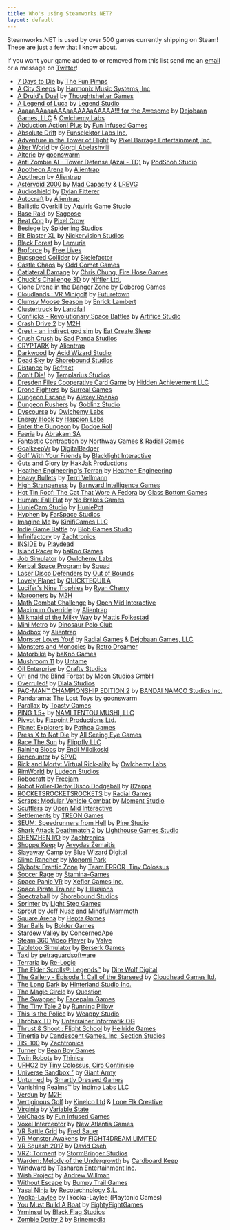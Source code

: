 ```yaml
---
title: Who's using Steamworks.NET?
layout: default
---
```

Steamworks.NET is used by over 500 games currently shipping on Steam! These are just a few that I know about.

If you want your game added to or removed from this list send me an [email](mailto:support@rileylabrecque.com) or a message on [Twitter](http://twitter.com/rileylabrecque)!

* [7 Days to Die](http://store.steampowered.com/app/251570/) by [The Fun Pimps](http://7daystodie.com)
* [A City Sleeps](http://store.steampowered.com/app/316180/) by [Harmonix Music Systems, Inc](http://harmonixmusic.com)
* [A Druid's Duel](http://store.steampowered.com/app/333970/) by [Thoughtshelter Games](http://druidsduel.com)
* [A Legend of Luca](http://store.steampowered.com/app/433600/) by [Legend Studio](https://legendstudio.com)
* [AaaaaAAaaaAAAaaAAAAaAAAAA!!! for the Awesome](http://store.steampowered.com/app/15560/) by [Dejobaan Games, LLC](http://dejobaan.com) & [Owlchemy Labs](http://owlchemylabs.com)
* [Abduction Action! Plus](http://store.steampowered.com/app/360580/) by [Fun Infused Games](http://funinfused.com)
* [Absolute Drift](http://store.steampowered.com/app/320140/) by [Funselektor Labs Inc.](http://absolutedrift.com/)
* [Adventure in the Tower of Flight](http://store.steampowered.com/app/368830/) by [Pixel Barrage Entertainment, Inc.](http://pixelbarrage.com)
* [Alter World](http://store.steampowered.com/app/357280/) by [Giorgi Abelashvili](http://alterworldgame.com/)
* [Alteric](http://store.steampowered.com/app/492430/) by [goonswarm](http://goonswarm.ru)
* [Anti Zombie AI - Tower Defense (Azai - TD)](http://store.steampowered.com/app/681610/) by [PodShoh Studio](https://www.youtube.com/channel/UCzVgC3HGG2NhqmGYTqGhA2A)
* [Apotheon Arena](http://store.steampowered.com/app/417890/) by [Alientrap](http://www.alientrap.org/)
* [Apotheon](http://store.steampowered.com/app/208750/) by [Alientrap](http://www.alientrap.org/)
* [Astervoid 2000](http://store.steampowered.com/app/423870/) by [Mad Capacity](http://madcapacity.com/) & [LREVG](http://soundcloud.com/lrevg)
* [Audioshield](http://store.steampowered.com/app/412740/) by [Dylan Fitterer](http://audio-shield.com)
* [Autocraft](http://store.steampowered.com/app/287220/) by [Alientrap](http://alientrap.org)
* [Ballistic Overkill](http://store.steampowered.com/app/296300/) by [Aquiris Game Studio](http://aquiris.com.br)
* [Base Raid](http://store.steampowered.com/app/511390/) by [Sageose](http://sageose.weebly.com)
* [Beat Cop](http://store.steampowered.com/app/461950/) by [Pixel Crow](http://pixelcrow.com)
* [Besiege](http://store.steampowered.com/app/346010/) by [Spiderling Studios](http://spiderlinggames.co.uk)
* [Bit Blaster XL](http://store.steampowered.com/app/433950/) by [Nickervision Studios](http://nickervisionstudios.com)
* [Black Forest](http://store.steampowered.com/app/523070/) by [Lemuria](http://blackforest.lemuria.org)
* [Broforce](http://store.steampowered.com/app/274190/) by [Free Lives](http://freelives.net)
* [Bugspeed Collider](http://store.steampowered.com/app/415900/) by [Skelefactor](http://www.skelefactor.com)
* [Castle Chaos](http://store.steampowered.com/app/412410/) by [Odd Comet Games](http://oddcometgames.com)
* [Catlateral Damage](http://store.steampowered.com/app/329860/) by [Chris Chung, Fire Hose Games](http://catlateraldamage.com)
* [Chuck's Challenge 3D](http://store.steampowered.com/app/262590/) by [Niffler Ltd.](http://niffler.co.uk)
* [Clone Drone in the Danger Zone](http://store.steampowered.com/app/597170/) by [Doborog Games](http://doborog.com)
* [Cloudlands : VR Minigolf](http://store.steampowered.com/app/425720/) by [Futuretown](http://futuretown.io)
* [Clumsy Moose Season](http://store.steampowered.com/app/409410) by [Enrick Lambert](http://enrickdev.com)
* [Clustertruck](http://store.steampowered.com/app/397950/) by [Landfall](http://landfall.se)
* [Conflicks - Revolutionary Space Battles](http://store.steampowered.com/app/288260) by [Artifice Studio](http://artificestudio.com)
* [Crash Drive 2](http://store.steampowered.com/app/343440/) by [M2H](http://m2h.nl)
* [Crest - an indirect god sim](http://store.steampowered.com/app/341710/) by [Eat Create Sleep](https://eatcreatesleep.net)
* [Crush Crush](http://store.steampowered.com/app/459820/) by [Sad Panda Studios](http://sadpandastudios.com)
* [CRYPTARK](http://store.steampowered.com/app/344740/) by [Alientrap](http://www.alientrap.org/)
* [Darkwood](http://store.steampowered.com/app/274520/) by [Acid Wizard Studio](http://acidwizardstudio.com)
* [Dead Sky](http://store.steampowered.com/app/259700/) by [Shorebound Studios](http://shoreboundstudios.com)
* [Distance](http://store.steampowered.com/app/233610/) by [Refract](http://survivethedistance.com)
* [Don't Die!](http://store.steampowered.com/app/659870/) by [Templarius Studios](https://twitter.com/TemplariusGames)
* [Dresden Files Cooperative Card Game](http://store.steampowered.com/app/661280/) by [Hidden Achievement LLC](https://hiddenachievement.com)
* [Drone Fighters](http://store.steampowered.com/app/612600/) by [Surreal Games](http://surrealvr.com)
* [Dungeon Escape](http://store.steampowered.com/app/454100) by [Alexey Roenko](https://twitter.com/Lehha95)
* [Dungeon Rushers](http://store.steampowered.com/app/429620/) by [Goblinz Studio](http://goblinzstudio.com)
* [Dyscourse](http://store.steampowered.com/app/234920/) by [Owlchemy Labs](http://owlchemylabs.com)
* [Energy Hook](http://store.steampowered.com/app/378070/) by [Happion Labs](http://happionlabs.com)
* [Enter the Gungeon](http://store.steampowered.com/app/311690/) by [Dodge Roll](http://dodgeroll.com)
* [Faeria](http://store.steampowered.com/app/397060/) by [Abrakam SA](http://abrakam.com)
* [Fantastic Contraption](http://store.steampowered.com/app/386690/) by [Northway Games](http://northwaygames.com) & [Radial Games](http://radialgames.com)
* [GoalkeepVr](http://store.steampowered.com/app/573550/) by [DigitalBadger](http://www.indiedb.com/company/digitalbadger)
* [Golf With Your Friends](http://store.steampowered.com/app/431240/) by [Blacklight Interactive](http://www.blacklightinteractive.com)
* [Guts and Glory](http://store.steampowered.com/app/537340/) by [HakJak Productions](http://www.hakjak.com)
* [Heathen Engineering's Terran](http://store.steampowered.com/app/427970/) by [Heathen Engineering](http://heathenengineering.com)
* [Heavy Bullets](http://store.steampowered.com/app/297120/) by [Terri Vellmann](http://store.steampowered.com/app/297120/)
* [High Strangeness](http://store.steampowered.com/app/268340/) by [Barnyard Intelligence Games](http://barnyardintelligence.com)
* [Hot Tin Roof: The Cat That Wore A Fedora](http://store.steampowered.com/app/253390/) by [Glass Bottom Games](http://glassbottomgames.com)
* [Human: Fall Flat](http://store.steampowered.com/app/477160/) by [No Brakes Games](https://www.nobrakesgames.com)
* [HunieCam Studio](http://store.steampowered.com/app/426000/) by [HuniePot](http://huniepot.com)
* [Hyphen](http://store.steampowered.com/app/346510/) by [FarSpace Studios](http://farspacestudios.com)
* [Imagine Me](http://store.steampowered.com/app/265670/) by [KinifiGames LLC](http://imaginemegame.com)
* [Indie Game Battle](http://store.steampowered.com/app/407620/) by [Blob Games Studio](https://twitter.com/blobgamesstudio)
* [Infinifactory](http://store.steampowered.com/app/300570/) by [Zachtronics](http://zachtronics.com)
* [INSIDE](http://store.steampowered.com/app/304430/) by [Playdead](http://playdead.com)
* [Island Racer](http://store.steampowered.com/app/569010/) by [baKno Games](http://bakno.com)
* [Job Simulator](http://store.steampowered.com/app/448280/) by [Owlchemy Labs](http://owlchemylabs.com)
* [Kerbal Space Program](http://store.steampowered.com/app/220200/) by [Squad](squad.com.mx)
* [Laser Disco Defenders](http://store.steampowered.com/app/452920/) by [Out of Bounds](http://outofboundsgames.com)
* [Lovely Planet](http://store.steampowered.com/app/298600/) by [QUICKTEQUILA](http://www.quicktequila.com)
* [Lucifer's Nine Trophies](http://store.steampowered.com/app/817810/) by [Ryan Cherry](http://piggyis.pro)
* [Marooners](http://store.steampowered.com/app/343440/) by [M2H](http://m2h.nl)
* [Math Combat Challenge](http://store.steampowered.com/app/673870/) by [Open Mid Interactive](https://www.openmidinteractive.com)
* [Maximum Override](http://store.steampowered.com/app/389220/) by [Alientrap](http://alientrap.org)
* [Milkmaid of the Milky Way](http://store.steampowered.com/app/544970/) by [Mattis Folkestad](http://machineboy.com)
* [Mini Metro](http://store.steampowered.com/app/287980/) by [Dinosaur Polo Club](http://dinopoloclub.com)
* [Modbox](http://store.steampowered.com/app/414120/) by [Alientrap](http://alientrap.org)
* [Monster Loves You!](http://store.steampowered.com/app/226740/) by [Radial Games](http://radialgames.com) & [Dejobaan Games, LLC](http://dejobaan.com)
* [Monsters and Monocles](http://store.steampowered.com/app/328510/) by [Retro Dreamer](http://monstersandmonocles.com)
* [Motorbike](http://store.steampowered.com/app/343120/) by [baKno Games](http://bakno.com)
* [Mushroom 11](http://store.steampowered.com/app/243160/) by [Untame](http://mushroom11.com)
* [Oil Enterprise](http://store.steampowered.com/app/353630) by [Crafty Studios](http://industry-games.com)
* [Ori and the Blind Forest](http://store.steampowered.com/app/261570/) by [Moon Studios GmbH](https://www.orithegame.com/moon-studios/)
* [Overruled!](http://store.steampowered.com/app/297740/) by [Dlala Studios](http://dlalastudios.com)
* [PAC-MAN™ CHAMPIONSHIP EDITION 2](http://store.steampowered.com/app/441380/) by [BANDAI NAMCO Studios Inc.](https://bandainamcoent.eu)
* [Pandarama: The Lost Toys](http://store.steampowered.com/app/562660/) by [goonswarm](http://goonswarm.ru)
* [Parallax](http://store.steampowered.com/app/325060/) by [Toasty Games](http://toastygames.com)
* [PING 1.5+](http://store.steampowered.com/app/363580/) by [NAMI TENTOU MUSHI, LLC](http://namitentou.com)
* [Pivvot](http://store.steampowered.com/app/293900/) by [Fixpoint Productions Ltd.](http://wtrebella.com)
* [Planet Explorers](http://store.steampowered.com/app/237870/) by [Pathea Games](http://pathea.net/)
* [Press X to Not Die](http://store.steampowered.com/app/402330/) by [All Seeing Eye Games](http://pressxtonotdie.com)
* [Race The Sun](http://store.steampowered.com/app/253030/) by [Flippfly LLC](http://flippfly.com)
* [Raining Blobs](http://store.steampowered.com/app/414370/) by [Endi Milojkoski](http://rainingblobs.com)
* [Rencounter](http://store.steampowered.com/app/431810) by [SPVD](http://store.steampowered.com/app/431810)
* [Rick and Morty: Virtual Rick-ality](http://store.steampowered.com/app/469610/) by [Owlchemy Labs](http://owlchemylabs.com)
* [RimWorld](http://store.steampowered.com/app/294100/) by [Ludeon Studios](https://ludeon.com)
* [Robocraft](http://store.steampowered.com/app/301520/) by [Freejam](http://robocraftgame.com)
* [Robot Roller-Derby Disco Dodgeball](http://store.steampowered.com/app/270450/) by [82apps](http://82apps.com)
* [ROCKETSROCKETSROCKETS](http://store.steampowered.com/app/289760/) by [Radial Games](http://radialgames.com)
* [Scraps: Modular Vehicle Combat](http://store.steampowered.com/app/350150/) by [Moment Studio](http://momentstudio.co.nz)
* [Scuttlers](http://store.steampowered.com/app/689040/) by [Open Mid Interactive](https://www.openmidinteractive.com)
* [Settlements](http://store.steampowered.com/app/704640/) by [TREON Games](https://store.steampowered.com/app/704640/)
* [SEUM: Speedrunners from Hell](http://store.steampowered.com/app/457210/) by [Pine Studio](http://pinestudio.co)
* [Shark Attack Deathmatch 2](http://store.steampowered.com/app/330580/) by [Lighthouse Games Studio](http://xna4.blogspot.ca)
* [SHENZHEN I/O](http://store.steampowered.com/app/504210/) by [Zachtronics](http://zachtronics.com)
* [Shoppe Keep](http://store.steampowered.com/app/381120/) by [Arvydas Žemaitis](http://strangefire.lt)
* [Slayaway Camp](http://store.steampowered.com/app/530390/) by [Blue Wizard Digital](http://bluewizard.com)
* [Slime Rancher](http://store.steampowered.com/app/433340/) by [Monomi Park](http://monomipark.com)
* [Slybots: Frantic Zone](http://store.steampowered.com/app/384100/) by [Team ERROR, Tiny Colossus](http://slybots.com)
* [Soccer Rage](http://store.steampowered.com/app/356510/) by [Stamina-Games](http://stamina-games.com)
* [Space Panic VR](http://store.steampowered.com/app/649460/) by [Xefier Games Inc.](http://xefier.com)
* [Space Pirate Trainer](http://store.steampowered.com/app/418650/) by [I-Illusions](http://spacepiratetrainer.com)
* [Spectraball](http://store.steampowered.com/app/18300/) by [Shorebound Studios](http://shoreboundstudios.com)
* [Sprinter](http://store.steampowered.com/app/442260/) by [Light Step Games](http://sprinterthegame.com)
* [Sprout](http://store.steampowered.com/app/758530/) by [Jeff Nusz](http://www.custom-logic.com) and [MindfulMammoth](http://mindfulmammoth.com)
* [Square Arena](http://store.steampowered.com/app/486350/) by [Hepta Games](http://square-arena.com)
* [Star Balls](http://store.steampowered.com/app/366050/) by [Bolder Games](http://boldergames.com)
* [Stardew Valley](http://store.steampowered.com/app/413150/) by [ConcernedApe](http://stardewvalley.net)
* [Steam 360 Video Player](http://store.steampowered.com/app/613220/) by [Valve](http://valvesoftware.com)
* [Tabletop Simulator](http://store.steampowered.com/app/286160/) by [Berserk Games](http://berserk-games.com)
* [Taxi](http://store.steampowered.com/app/488080/) by [petraguardsoftware](https://petraguardsoftware.com)
* [Terraria](http://store.steampowered.com/app/105600/) by [Re-Logic](http://re-logic.com/)
* [The Elder Scrolls®: Legends™](http://store.steampowered.com/app/364470/) by [Dire Wolf Digital](http://direwolfdigital.com)
* [The Gallery - Episode 1: Call of the Starseed](http://store.steampowered.com/app/270130/) by [Cloudhead Games ltd.](http://cloudheadgames.com)
* [The Long Dark](http://store.steampowered.com/app/305620/) by [Hinterland Studio Inc.](http://hinterlandgames.com)
* [The Magic Circle](http://store.steampowered.com/app/323380/) by [Question](http://questiongames.com)
* [The Swapper](http://store.steampowered.com/app/231160/) by [Facepalm Games](http://facepalmgames.com)
* [The Tiny Tale 2](http://store.steampowered.com/app/340720/) by [Running Pillow](http://runningpillow.com)
* [This Is the Police](http://store.steampowered.com/app/443810/) by [Weappy Studio](http://weappy-studio.com/)
* [Throbax TD](http://store.steampowered.com/app/341570/) by [Unterrainer Informatik OG](http://www.unterrainer.info)
* [Thrust & Shoot : Flight School](http://store.steampowered.com/app/663100/) by [Hellride Games](https://www.facebook.com/thrustnshoot/)
* [Tinertia](http://store.steampowered.com/app/311930/) by [Candescent Games, Inc, Section Studios](http://tinertia.com)
* [TIS-100](http://store.steampowered.com/app/370360/) by [Zachtronics](http://zachtronics.com)
* [Turner](http://store.steampowered.com/app/499340/) by [Bean Boy Games](http://www.beanboygames.com)
* [Twin Robots](http://store.steampowered.com/app/374230/) by [Thinice](http://thinicegames.com)
* [UFHO2](http://store.steampowered.com/app/348840/) by [Tiny Colossus, Ciro Continisio](http://tinycolossus.com)
* [Universe Sandbox ²](http://store.steampowered.com/app/230290/) by [Giant Army](http://giantarmy.com/)
* [Unturned](http://store.steampowered.com/app/304930/) by [Smartly Dressed Games](http://smartlydressedgames.com)
* [Vanishing Realms™](http://store.steampowered.com/app//) by [Indimo Labs LLC](http://vanishingrealms.com)
* [Verdun](http://store.steampowered.com/app/242860/) by [M2H](http://m2h.nl)
* [Vertiginous Golf](http://store.steampowered.com/app/272890/) by [Kinelco Ltd](http://kinelco.com) & [Lone Elk Creative](http://lone-elk.com)
* [Virginia](http://store.steampowered.com/app/374030/) by [Variable State](http://variablestate.com)
* [VolChaos](http://store.steampowered.com/app/354030/) by [Fun Infused Games](http://funinfused.com)
* [Voxel Interceptor](http://store.steampowered.com/app/681630/) by [New Atlantis Games](http://store.steampowered.com/app/681630/)
* [VR Battle Grid](http://store.steampowered.com/app/495030/) by [Fred Sauer](http://store.steampowered.com/app/495030/)
* [VR Monster Awakens](http://store.steampowered.com/app/566870/) by [FIGHT4DREAM LIMITED](http://fight4dream.com)
* [VR Squash 2017](http://store.steampowered.com/app/563610/) by [David Cseh](http://vrsquash2017.com)
* [VRZ: Torment](http://store.steampowered.com/app/484350/) by [StormBringer Studios](http://stormbringerstudios.com)
* [Warden: Melody of the Undergrowth](http://store.steampowered.com/app/338310/) by [Cardboard Keep](http://cardboardkeep.com)
* [Windward](http://store.steampowered.com/app/326410/) by [Tasharen Entertainment Inc.](http://www.tasharen.com)
* [Wish Project](http://store.steampowered.com/app/367140/) by [Andrew Willman](http://riverrungames.blogspot.ca)
* [Without Escape](http://store.steampowered.com/app/720730/) by [Bumpy Trail Games](http://bumpytrailgames.com)
* [Yasai Ninja](http://store.steampowered.com/app/372150/) by [Recotechnology S.L.](http://recotech.es)
* [Yooka-Laylee](http://store.steampowered.com/app/360830/) by [Yooka-Laylee](Playtonic Games)
* [You Must Build A Boat](http://store.steampowered.com/app/290890/) by [EightyEightGames](http://eightyeightgames.com)
* [Yrminsul](http://store.steampowered.com/app/412490/) by [Black Flag Studios](http://studioblackflag.com)
* [Zombie Derby 2](http://store.steampowered.com/app/762590/) by [Brinemedia](http://brinemedia.com)
